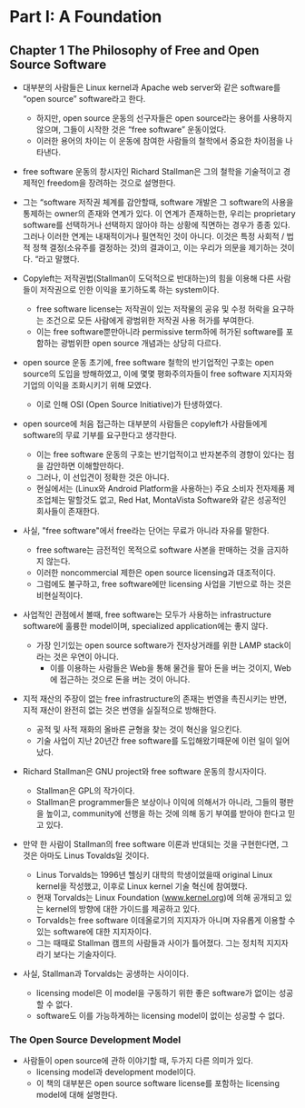 
# Part I: A Foundation

## Chapter 1 The Philosophy of Free and Open Source Software

-   대부분의  사람들은 Linux kernel과 Apache web server와  같은 software를 “open source” software라고  한다.
    -   하지만, open source 운동의  선구자들은 open source라는  용어를  사용하지  않으며, 그들이  시작한  것은 “free software” 운동이었다.
    -   이러한  용어의  차이는  이  운동에  참여한  사람들의  철학에서  중요한  차이점을  나타낸다.

-   free software 운동의  창시자인 Richard Stallman은  그의  철학을  기술적이고  경제적인 freedom을  장려하는  것으로  설명한다.

-   그는 “software 저작권  체계를  감안할때, software 개발은  그 software의  사용을  통제하는 owner의  존재와  연계가  있다. 이  연계가  존재하는한, 우리는 proprietary software를  선택하거나  선택하지  않아야  하는  상황에  직면하는  경우가  종종  있다. 그러나  이러한  연계는  내재적이거나  필연적인  것이  아니다. 이것은  특정  사회적 / 법적  정책  결정(소유주를  결정하는  것)의  결과이고, 이는  우리가  의문을  제기하는  것이다. “라고  말했다.

-   Copyleft는  저작권법(Stallman이  도덕적으로  반대하는)의  힘을  이용해  다른  사람들이  저작권으로  인한  이익을  포기하도록  하는 system이다.
    -   free software license는  저작권이  있는  저작물의  공유  및  수정  허락을  요구하는  조건으로  모든  사람에게  광범위한  저작권  사용  허가를  부여한다.
    -   이는 free software뿐만아니라 permissive term하에  허가된 software를  포함하는  광범위한 open source 개념과는  상당히  다르다.

- open source 운동 초기에, free software 철학의 반기업적인 구호는 open source의 도입을 방해하였고, 이에 몇몇 평화주의자들이 free software 지지자와 기업의 이익을 조화시키기 위해 모였다. 
	- 이로 인해 OSI (Open Source Initiative)가 탄생하였다. 

- open source에 처음 접근하는 대부분의 사람들은 copyleft가 사람들에게 software의 무료 기부를 요구한다고 생각한다. 
	- 이는 free software 운동의 구호는 반기업적이고 반자본주의 경향이 있다는 점을 감안하면 이해할만하다.  
	-  그러나, 이 선입견이 정확한 것은 아니다. 
	- 현실에서는 (Linux와 Android Platform을 사용하는) 주요 소비자 전자제품 제조업체는 말할것도 없고, Red Hat, MontaVista Software와 같은 성공적인 회사들이 존재한다. 

- 사실, "free software"에서 free라는 단어는 무료가 아니라 자유를 말한다. 
	- free software는 금전적인 목적으로 software 사본을 판매하는 것을 금지하지 않는다. 
	- 이러한 noncommercial 제한은 open source licensing과 대조적이다. 
	- 그럼에도 불구하고, free software에만 licensing 사업을 기반으로 하는 것은 비현실적이다. 
- 사업적인 관점에서 볼때, free software는 모두가 사용하는 infrastructure software에 훌륭한 model이며, specialized application에는 좋지 않다. 
	- 가장 인기있는 open source software가 전자상거래를 위한 LAMP stack이라는 것은 우연이 아니다.
		- 이를 이용하는 사람들은 Web을 통해 물건을 팔아 돈을 버는 것이지, Web에 접근하는 것으로 돈을 버는 것이 아니다. 
- 지적 재산의 주장이 없는 free infrastructure의 존재는 번영을 촉진시키는 반면, 지적 재산이 완전히 없는 것은 번영을 실질적으로 방해한다. 
	- 공적 및 사적 재화의 올바른 균형을 찾는 것이 혁신을 일으킨다. 
	- 기술 사업이 지난 20년간 free software를 도입해왔기때문에 이런 일이 일어났다. 

- Richard Stallman은 GNU project와 free software 운동의 창시자이다. 
	- Stallman은 GPL의 작가이다. 
	- Stallman은 programmer들은 보상이나 이익에 의해서가 아니라, 그들의 평판을 높이고, community에 선행을 하는 것에 의해 동기 부여를 받아야 한다고 믿고 있다. 

- 만약 한 사람이 Stallman의 free software 이론과 반대되는 것을 구현한다면, 그것은 아마도 Linus Tovalds일 것이다. 
	- Linus Torvalds는 1996년 헬싱키 대학의 학생이었을때 original Linux kernel을 작성했고, 이후로 Linux kernel 기술 혁신에 참여했다. 
	- 현재 Torvalds는 Linux Foundation (www.kernel.org)에 의해 공개되고 있는 kernel의 방향에 대한 가이드를 제공하고 있다. 
	- Torvalds는 free software 이데올로기의 지지자가 아니며 자유롭게 이용할 수 있는 software에 대한 지지자이다. 
	- 그는 때때로 Stallman 캠프의 사람들과 사이가 틀어졌다. 그는 정치적 지지자라기 보다는 기술자이다. 

- 사실, Stallman과 Torvalds는 공생하는 사이이다. 
	- licensing model은 이 model을 구동하기 위한 좋은 software가 없이는 성공할 수 없다. 
	- software도 이를 가능하게하는 licensing model이 없이는 성공할 수 없다. 

### The Open Source Development Model
- 사람들이 open source에 관하 이야기할 때, 두가지 다른 의미가 있다.
	- licensing model과 development model이다. 
	- 이 책의 대부분은 open source software license를 포함하는 licensing model에 대해 설명한다. 
